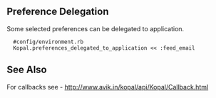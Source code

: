 ## Preference Delegation ##

Some selected preferences can be delegated to application.

```
  #config/environment.rb
  Kopal.preferences_delegated_to_application << :feed_email
```

## See Also ##

For callbacks see - http://www.avik.in/kopal/api/Kopal/Callback.html
